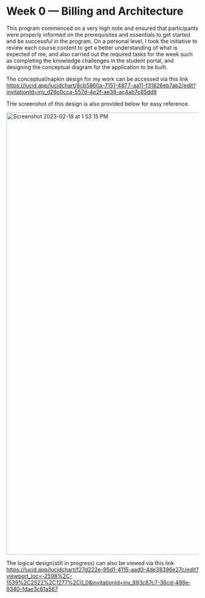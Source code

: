 # Week 0 — Billing and Architecture

This program commenced on a very high note and ensured that participants were properly informed on the prerequisites and essentials to get started and be successful in the program. On a personal level, I took the initiative to review each course content to get a better understanding of what is expected of me, and also carried out the required tasks for the week such as completing the knowledge challenges in the student portal, and designing the conceptual diagram for the application to be built. 

The conceptual/napkin design for my work can be accessed via this link https://lucid.app/lucidchart/8cb5860a-7151-4877-aa11-f31826eb7ab2/edit?invitationId=inv_d26c0cca-557d-4e2f-ae38-ac4ab7c85dd9

THe screenshot of this design is also provided below for easy reference.

<img width="1158" alt="Screenshot 2023-02-18 at 1 53 15 PM" src="https://user-images.githubusercontent.com/85680026/219869576-f06138e0-0052-4d76-89c2-733f5f45c00c.png">

The logical design(still in progress) can also be viewed via this link  https://lucid.app/lucidchart/f27d222e-95d1-4115-aad0-4de38396e27c/edit?viewport_loc=-2598%2C-1539%2C2522%2C1277%2C0_0&invitationId=inv_893c87c7-36cd-498e-9340-fdae3c61a567
